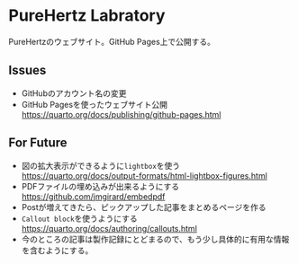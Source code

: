 PureHertz Labratory
===================

PureHertzのウェブサイト。GitHub Pages上で公開する。

## Issues

- GitHubのアカウント名の変更
- GitHub Pagesを使ったウェブサイト公開 <https://quarto.org/docs/publishing/github-pages.html>

## For Future

+ 図の拡大表示ができるように`lightbox`を使う <https://quarto.org/docs/output-formats/html-lightbox-figures.html>
+ PDFファイルの埋め込みが出来るようにする <https://github.com/jmgirard/embedpdf>
+ Postが増えてきたら、ピックアップした記事をまとめるページを作る
+ `Callout block`を使うようにする <https://quarto.org/docs/authoring/callouts.html>
+ 今のところの記事は製作記録にとどまるので、もう少し具体的に有用な情報を含むようにする。